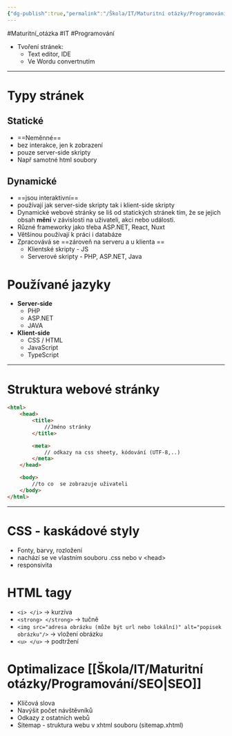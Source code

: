 ```yaml
---
{"dg-publish":true,"permalink":"/Škola/IT/Maturitní otázky/Programování/Webové prezentace ve formátu HTML5/"}
---
```


#Maturitní_otázka #IT #Programování 

- Tvoření stránek:
	- Text editor, IDE
	- Ve Wordu convertnutím

___
# Typy stránek
## Statické 
- ==Neměnné==
- bez interakce, jen k zobrazení
- pouze server-side skripty
- Např samotné html soubory

## Dynamické
<div class="transclusion internal-embed is-loaded"><div class="markdown-embed">



- ==jsou interaktivní==
- používají jak server-side skripty tak i klient-side skripty
- Dynamické webové stránky se liš od statických stránek tím, že se jejich obsah **mění** v závislosti na uživateli, akci nebo události.
- Různé frameworky jako třeba ASP.NET, React, Nuxt
- Většinou používají k práci i databáze 
- Zpracovává se ==zároveň na serveru a u klienta ==
	- Klientské skripty - JS
	- Serverové skripty - PHP, ASP.NET, Java

</div></div>

# Používané jazyky
- **Server-side**
	- PHP
	- ASP.NET
	- JAVA
- **Klient-side**
	- CSS / HTML
	- JavaScript
	- TypeScript

___
# Struktura webové stránky
```html
<html> 
	<head> 
		<title>
			//Jméno stránky
		</title>

		<meta> 
			// odkazy na css sheety, kódování (UTF-8,..)
		</meta>
	</head>

	<body>
		//to co  se zobrazuje uživateli
	</body>
</html>
```

___
# CSS - kaskádové styly
- Fonty, barvy, rozložení
- nachází se ve vlastním souboru .css nebo v \<head>
- responsivita
# HTML tagy
- `<i> </i>` -> kurzíva
- `<strong> </strong>` -> tučně
- `<img src="adresa obrázku (může být url nebo lokální)" alt="popisek obrázku"/>` -> vložení obrázku 
- `<u> </u>` -> podtržení

# Optimalizace [[Škola/IT/Maturitní otázky/Programování/SEO\|SEO]]
- Klíčová slova
- Navýšit počet návštěvníků
- Odkazy z ostatních webů
- Sitemap - struktura webu v xhtml souboru (sitemap.xhtml)